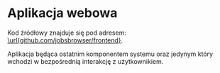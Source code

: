 # Aplikacja webowa

Kod źródłowy znajduje się pod adresem:
[\url{github.com/jobsbrowser/frontend}](https://github.com/jobsbrowser/frontend).

Aplikacja będąca ostatnim komponentem systemu oraz jedynym który wchodzi
w bezpośrednią interakcję z użytkownikiem.
